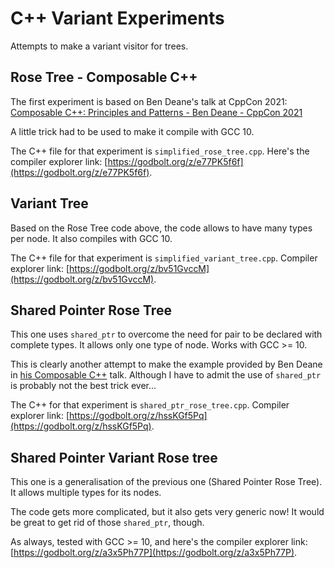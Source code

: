 # C++ Variant Experiments

Attempts to make a variant visitor for trees.

## Rose Tree - Composable C++

The first experiment is based on Ben Deane's talk at CppCon 2021: 
[Composable C++: Principles and Patterns - Ben Deane - CppCon 2021](https://www.youtube.com/watch?v=1-IuTLrwpuU)

A little trick had to be used to make it compile with GCC 10.

The C++ file for that experiment is `simplified_rose_tree.cpp`.
Here's the compiler explorer link: [https://godbolt.org/z/e77PK5f6f](https://godbolt.org/z/e77PK5f6f).

## Variant Tree

Based on the Rose Tree code above, the code allows to have many types per node.
It also compiles with GCC 10.

The C++ file for that experiment is `simplified_variant_tree.cpp`.
Compiler explorer link: [https://godbolt.org/z/bv51GvccM](https://godbolt.org/z/bv51GvccM).

## Shared Pointer Rose Tree

This one uses `shared_ptr` to overcome the need for pair to be declared with complete types. It allows only one type of node.
Works with GCC >= 10.

This is clearly another attempt to make the example provided by Ben Deane in [his Composable C++](https://www.youtube.com/watch?v=1-IuTLrwpuU) talk. Although I have to admit the use of `shared_ptr` is probably not the best trick ever...

The C++ for that experiment is `shared_ptr_rose_tree.cpp`.
Compiler explorer link: [https://godbolt.org/z/hssKGf5Pq](https://godbolt.org/z/hssKGf5Pq).

## Shared Pointer Variant Rose tree

This one is a generalisation of the previous one (Shared Pointer Rose Tree). It allows multiple types for its nodes.

The code gets more complicated, but it also gets very generic now! It would be great to get rid of those `shared_ptr`, though.

As always, tested with GCC >= 10, and here's the compiler explorer link: [https://godbolt.org/z/a3x5Ph77P](https://godbolt.org/z/a3x5Ph77P).
